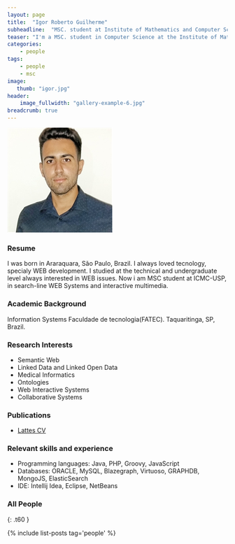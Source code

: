 ```yaml
---
layout: page
title:  "Igor Roberto Guilherme"
subheadline:  "MSC. student at Institute of Mathematics and Computer Science (ICMC) of the University of São Paulo (USP) in Brazil."
teaser: "I'm a MSC. student in Computer Science at the Institute of Mathematics and Computer Science (ICMC) of the University of São Paulo (USP)."
categories:
	- people
tags:
    - people
    - msc
image:
   thumb: "igor.jpg"
header:
    image_fullwidth: "gallery-example-6.jpg"
breadcrumb: true
---
```

![Kleberson's photo](/images/igor.jpg)

### Resume

I was born in Araraquara, São Paulo, Brazil. I always loved tecnology, specialy WEB development. I studied at the technical and undergraduate level always interested in WEB issues. Now i am MSC student at ICMC-USP, in search-line WEB Systems and interactive multimedia.

### Academic Background

Information Systems 
Faculdade de tecnologia(FATEC).
Taquaritinga, SP, Brazil.


### Research Interests
* Semantic Web
* Linked Data and Linked Open Data
* Medical Informatics
* Ontologies
* Web Interactive Systems
* Collaborative Systems


### Publications
* [Lattes CV]( http://lattes.cnpq.br/4103329225267857)

### Relevant skills and experience
* Programming languages: Java, PHP, Groovy, JavaScript
* Databases: ORACLE, MySQL, Blazegraph, Virtuoso, GRAPHDB, MongoJS, ElasticSearch
* IDE: Intellij Idea, Eclipse, NetBeans



<!--more-->




### All People
{: .t60 }

{% include list-posts tag='people' %}
